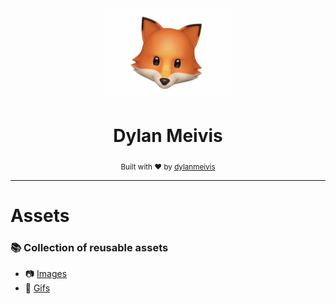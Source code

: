 <div align="center">
    <a href="https://www.dylanmeivis.com"><img src="https://raw.githubusercontent.com/DylanMeivis/Assets/master/gifs/IMG_2275.GIF" alt="Dylan Meivis" width="200"></a>
    <br>
    <h1>Dylan Meivis</h1>
    <sub>Built with ❤︎ by
      <a href="https://github.com/dylanmeivis">dylanmeivis</a>
    </sub>
</div>

---

# Assets
### 📚 Collection of reusable assets

* 📷 [Images](https://github.com/DylanMeivis/Assets/tree/master/images)
* 🎥 [Gifs](https://github.com/DylanMeivis/Assets/tree/master/gifs)